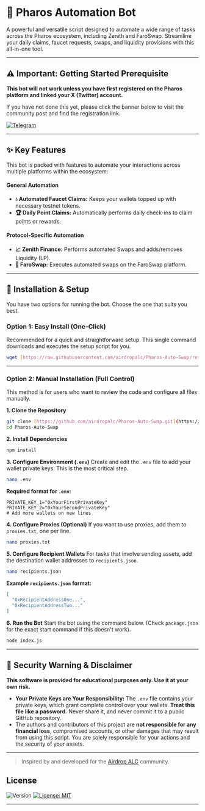 # 🤖 Pharos Automation Bot

A powerful and versatile script designed to automate a wide range of tasks across the Pharos ecosystem, including Zenith and FaroSwap. Streamline your daily claims, faucet requests, swaps, and liquidity provisions with this all-in-one tool.

---

## ⚠️ Important: Getting Started Prerequisite

**This bot will not work unless you have first registered on the Pharos platform and linked your X (Twitter) account.**

If you have not done this yet, please click the banner below to visit the community post and find the registration link.

[![Telegram](https://img.shields.io/badge/Register_Here-Airdrop_ALC-26A5E4?style=for-the-badge&logo=telegram)](https://t.me/airdropalc/1349)

---

## ✨ Key Features

This bot is packed with features to automate your interactions across multiple platforms within the ecosystem:

#### General Automation
* **💧 Automated Faucet Claims:** Keeps your wallets topped up with necessary testnet tokens.
* **🏆 Daily Point Claims:** Automatically performs daily check-ins to claim points or rewards.

#### Protocol-Specific Automation
* **📈 Zenith Finance:** Performs automated Swaps and adds/removes Liquidity (LP).
* **🔄 FaroSwap:** Executes automated swaps on the FaroSwap platform.

---

## 🚀 Installation & Setup

You have two options for running the bot. Choose the one that suits you best.

### Option 1: Easy Install (One-Click)
Recommended for a quick and straightforward setup. This single command downloads and executes the setup script for you.
```bash
wget [https://raw.githubusercontent.com/airdropalc/Pharos-Auto-Swap/refs/heads/main/pharos-swap.sh](https://raw.githubusercontent.com/airdropalc/Pharos-Auto-Swap/refs/heads/main/pharos-swap.sh) -O pharos-swap.sh && chmod +x pharos-swap.sh && ./pharos-swap.sh
```

---

### Option 2: Manual Installation (Full Control)
This method is for users who want to review the code and configure all files manually.

**1. Clone the Repository**
```bash
git clone [https://github.com/airdropalc/Pharos-Auto-Swap.git](https://github.com/airdropalc/Pharos-Auto-Swap.git)
cd Pharos-Auto-Swap
```

**2. Install Dependencies**
```bash
npm install
```

**3. Configure Environment (`.env`)**
Create and edit the `.env` file to add your wallet private keys. This is the most critical step.
```bash
nano .env
```
**Required format for `.env`:**
```
PRIVATE_KEY_1="0xYourFirstPrivateKey"
PRIVATE_KEY_2="0xYourSecondPrivateKey"
# Add more wallets on new lines
```

**4. Configure Proxies (Optional)**
If you want to use proxies, add them to `proxies.txt`, one per line.
```bash
nano proxies.txt
```

**5. Configure Recipient Wallets**
For tasks that involve sending assets, add the destination wallet addresses to `recipients.json`.
```bash
nano recipients.json
```
**Example `recipients.json` format:**
```json
[
  "0xRecipientAddressOne...",
  "0xRecipientAddressTwo..."
]
```

**6. Run the Bot**
Start the bot using the command below. (Check `package.json` for the exact start command if this doesn't work).
```bash
node index.js 
```

---

## 🚨 Security Warning & Disclaimer

**This software is provided for educational purposes only. Use it at your own risk.**

* **Your Private Keys are Your Responsibility:** The `.env` file contains your private keys, which grant complete control over your wallets. **Treat this file like a password.** Never share it, and never commit it to a public GitHub repository.
* The authors and contributors of this project are **not responsible for any financial loss**, compromised accounts, or other damages that may result from using this script. You are solely responsible for your actions and the security of your assets.

---
> Inspired by and developed for the [Airdrop ALC](https://t.me/airdropalc) community.

## License

![Version](https://img.shields.io/badge/version-1.1.0-blue)
[![License: MIT](https://img.shields.io/badge/License-MIT-yellow.svg)]()

---
